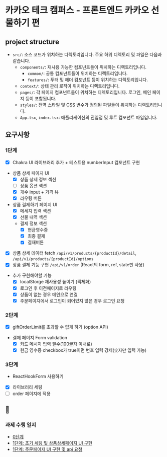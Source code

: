 # 카카오 테크 캠퍼스 - 프론트엔드 카카오 선물하기 편

## project structure

- `src/`: 소스 코드가 위치하는 디렉토리입니다. 주요 하위 디렉토리 및 파일은 다음과 같습니다.
  - `components/`: 재사용 가능한 컴포넌트들이 위치하는 디렉토리입니다.
    - `common/`: 공통 컴포넌트들이 위치하는 디렉토리입니다.
    - `features/`: 푸터 및 헤더 컴포넌트 등이 위치하는 디렉토리입니다.
  - `context/`: 상태 관리 로직이 위치하는 디렉토리입니다.
  - `pages/`: 각 페이지 컴포넌트들이 위치하는 디렉토리입니다. 로그인, 메인 페이지 등이 포함됩니다.
  - `styles/`: 전역 스타일 및 CSS 변수가 정의된 파일들이 위치하는 디렉토리입니다.
  - `App.tsx`, `index.tsx`: 애플리케이션의 진입점 및 루트 컴포넌트 파일입니다.

## 요구사항

### 1단계

- [x] Chakra UI 라이브러리 추가 + 테스트용 numberInput 컴포넌트 구현
- 상품 상세 페이지 UI
  - [x] 상품 상세 정보 섹션
  - [ ] 상품 옵션 섹션
  - [x] 개수 input + 가격 뷰
  - [x] 라우팅 버튼
- 상품 결제하기 페이지 UI
  - [x] 메세지 입력 섹션
  - [x] 선물 내역 섹션
  - 결제 정보 섹션
    - [x] 현금영수증
    - [x] 최종 결재
    - [x] 결재버튼
- [x] 상품 상세 데이터 fetch `/api/v1/products/{productId}/detail`, `/api/v1/products/{productId}/options`
- [x] 상품 결제 기능 구현 `/api/v1/order` (React의 form, ref, state만 사용)
- 추가 구현해야할 기능
  - [x] localStorge 재사용성 높이기 (객체화)
  - [x] 로그인 후 이전페이지로 라우팅
  - [x] 상품이 없는 경우 메인으로 연결
  - [x] 주문페이지에서 로그인이 되어있지 않은 경우 로그인 요청

### 2단계

- [x]  giftOrderLimit를 초과할 수 없게 하기 (option API)
- 결제 페이지 Form validation
  - [x]  카드 메시지 입력 필수(100글자 이내로)
  - [x]  현금 영수증 checkbox가 true이면 번호 입력 강제(숫자만 입력 가능)

### 3단계

- ReactHookForm 사용하기
- [x] 라이브러리 세팅
- [ ] order 페이지에 적용

## 🎸

### 과제 수행 일지

- [0단계](https://www.notion.so/Day-17-36603129a52f4fa59bb99e0009819343?pvs=4#4db2c1d20c5d4b0a8f4722bdd044eb95)
- [1단계: 초기 세팅 및 상품상세페이지 UI 구현](https://www.notion.so/Day-17-36603129a52f4fa59bb99e0009819343?pvs=4#4726de35512d466a96f6df72649bb9a2)
- [1단계: 주문페이지 UI 구현 및 api 요청](https://www.notion.so/Day-18-a9bd5597c5ca48dab55074606256190a?pvs=4#479b338777ca406594622b3abbc87b4f)
